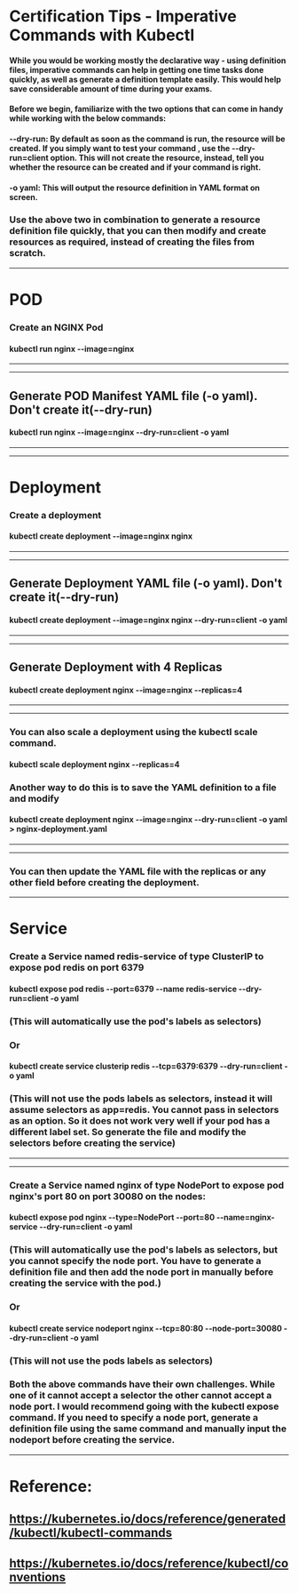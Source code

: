 # Certification Tips - Imperative Commands with Kubectl

#### While you would be working mostly the declarative way - using definition files, imperative commands can help in getting one time tasks done quickly, as well as generate a definition template easily. This would help save considerable amount of time during your exams.

#### Before we begin, familiarize with the two options that can come in handy while working with the below commands:


#### --dry-run: By default as soon as the command is run, the resource will be created. If you simply want to test your command , use the --dry-run=client option. This will not create the resource, instead, tell you whether the resource can be created and if your command is right.

#### -o yaml: This will output the resource definition in YAML format on screen.


### Use the above two in combination to generate a resource definition file quickly, that you can then modify and create resources as required, instead of creating the files from scratch.

-----------------------------------------------------------------------------------

# POD
### Create an NGINX Pod

#### kubectl run nginx --image=nginx

----------------------------------------------------------------------------------


----------------------------------------------------------------------------------

## Generate POD Manifest YAML file (-o yaml). Don't create it(--dry-run)

#### kubectl run nginx --image=nginx --dry-run=client -o yaml

----------------------------------------------------------------------------------


----------------------------------------------------------------------------------

# Deployment
### Create a deployment

#### kubectl create deployment --image=nginx nginx

----------------------------------------------------------------------------------


----------------------------------------------------------------------------------

## Generate Deployment YAML file (-o yaml). Don't create it(--dry-run)

#### kubectl create deployment --image=nginx nginx --dry-run=client -o yaml

----------------------------------------------------------------------------------


----------------------------------------------------------------------------------

## Generate Deployment with 4 Replicas

#### kubectl create deployment nginx --image=nginx --replicas=4

----------------------------------------------------------------------------------


----------------------------------------------------------------------------------

### You can also scale a deployment using the kubectl scale command.

#### kubectl scale deployment nginx --replicas=4

### Another way to do this is to save the YAML definition to a file and modify

#### kubectl create deployment nginx --image=nginx --dry-run=client -o yaml > nginx-deployment.yaml

----------------------------------------------------------------------------------


----------------------------------------------------------------------------------


### You can then update the YAML file with the replicas or any other field before creating the deployment.


----------------------------------------------------------------------------------

# Service
### Create a Service named redis-service of type ClusterIP to expose pod redis on port 6379

#### kubectl expose pod redis --port=6379 --name redis-service --dry-run=client -o yaml

### (This will automatically use the pod's labels as selectors)

### Or

#### kubectl create service clusterip redis --tcp=6379:6379 --dry-run=client -o yaml 

### (This will not use the pods labels as selectors, instead it will assume selectors as app=redis. You cannot pass in selectors as an option. So it does not work very well if your pod has a different label set. So generate the file and modify the selectors before creating the service)

----------------------------------------------------------------------------------


----------------------------------------------------------------------------------

### Create a Service named nginx of type NodePort to expose pod nginx's port 80 on port 30080 on the nodes:

#### kubectl expose pod nginx --type=NodePort --port=80 --name=nginx-service --dry-run=client -o yaml

### (This will automatically use the pod's labels as selectors, but you cannot specify the node port. You have to generate a definition file and then add the node port in manually before creating the service with the pod.)

### Or

#### kubectl create service nodeport nginx --tcp=80:80 --node-port=30080 --dry-run=client -o yaml

### (This will not use the pods labels as selectors)

### Both the above commands have their own challenges. While one of it cannot accept a selector the other cannot accept a node port. I would recommend going with the kubectl expose command. If you need to specify a node port, generate a definition file using the same command and manually input the nodeport before creating the service.

----------------------------------------------------------------------------------

# Reference:
## https://kubernetes.io/docs/reference/generated/kubectl/kubectl-commands
## https://kubernetes.io/docs/reference/kubectl/conventions
